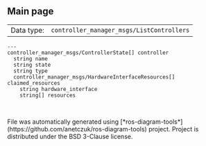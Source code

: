 <!--
File was automatically generated using 'ros-diagram-tools' project.
Project is distributed under the BSD 3-Clause license.
-->

## Main page

|     |     |
| --- | --- |
| Data type: | `controller_manager_msgs/ListControllers` |

```
---
controller_manager_msgs/ControllerState[] controller
  string name
  string state
  string type
  controller_manager_msgs/HardwareInterfaceResources[] claimed_resources
    string hardware_interface
    string[] resources


```


</br>
File was automatically generated using [*ros-diagram-tools*](https://github.com/anetczuk/ros-diagram-tools) project.
Project is distributed under the BSD 3-Clause license.

